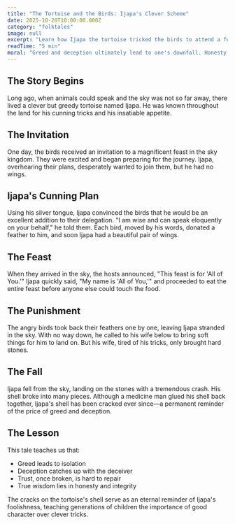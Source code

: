 ```yaml
---
title: "The Tortoise and the Birds: Ijapa's Clever Scheme"
date: 2025-10-20T10:00:00.000Z
category: "folktales"
image: null
excerpt: "Learn how Ijapa the tortoise tricked the birds to attend a feast in the sky, and how his greed led to his downfall. A classic tale teaching the dangers of deceit and selfishness."
readTime: "5 min"
moral: "Greed and deception ultimately lead to one's downfall. Honesty and respect for others are more valuable than temporary gains."
---
```


## The Story Begins

Long ago, when animals could speak and the sky was not so far away, there lived a clever but greedy tortoise named Ijapa. He was known throughout the land for his cunning tricks and his insatiable appetite.

## The Invitation

One day, the birds received an invitation to a magnificent feast in the sky kingdom. They were excited and began preparing for the journey. Ijapa, overhearing their plans, desperately wanted to join them, but he had no wings.

## Ijapa's Cunning Plan

Using his silver tongue, Ijapa convinced the birds that he would be an excellent addition to their delegation. "I am wise and can speak eloquently on your behalf," he told them. Each bird, moved by his words, donated a feather to him, and soon Ijapa had a beautiful pair of wings.

## The Feast

When they arrived in the sky, the hosts announced, "This feast is for 'All of You.'" Ijapa quickly said, "My name is 'All of You,'" and proceeded to eat the entire feast before anyone else could touch the food.

## The Punishment

The angry birds took back their feathers one by one, leaving Ijapa stranded in the sky. With no way down, he called to his wife below to bring soft things for him to land on. But his wife, tired of his tricks, only brought hard stones.

## The Fall

Ijapa fell from the sky, landing on the stones with a tremendous crash. His shell broke into many pieces. Although a medicine man glued his shell back together, Ijapa's shell has been cracked ever since—a permanent reminder of the price of greed and deception.

## The Lesson

This tale teaches us that:
- Greed leads to isolation
- Deception catches up with the deceiver
- Trust, once broken, is hard to repair
- True wisdom lies in honesty and integrity

The cracks on the tortoise's shell serve as an eternal reminder of Ijapa's foolishness, teaching generations of children the importance of good character over clever tricks.
